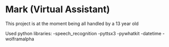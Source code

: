 # Mark (Virtual Assistant)
This project is at the moment being all handled by a 13 year old

Used python libraries:
  -speech_recognition
  -pyttsx3
  -pywhatkit
  -datetime
  -wolframalpha
